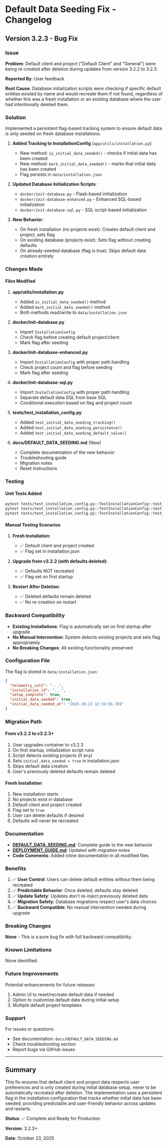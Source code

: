 # Default Data Seeding Fix - Changelog

## Version 3.2.3 - Bug Fix

### Issue

**Problem**: Default client and project ("Default Client" and "General") were being re-created after deletion during updates from version 3.2.2 to 3.2.3.

**Reported By**: User feedback

**Root Cause**: Database initialization scripts were checking if specific default entities existed by name and would recreate them if not found, regardless of whether this was a fresh installation or an existing database where the user had intentionally deleted them.

### Solution

Implemented a persistent flag-based tracking system to ensure default data is only seeded on fresh database installations:

1. **Added Tracking to InstallationConfig** (`app/utils/installation.py`):
   - New method: `is_initial_data_seeded()` - checks if initial data has been created
   - New method: `mark_initial_data_seeded()` - marks that initial data has been created
   - Flag persists in `data/installation.json`

2. **Updated Database Initialization Scripts**:
   - `docker/init-database.py` - Flask-based initialization
   - `docker/init-database-enhanced.py` - Enhanced SQL-based initialization
   - `docker/init-database-sql.py` - SQL script-based initialization

3. **New Behavior**:
   - On fresh installation (no projects exist): Creates default client and project, sets flag
   - On existing database (projects exist): Sets flag without creating defaults
   - On already-seeded database (flag is true): Skips default data creation entirely

### Changes Made

#### Files Modified

1. **app/utils/installation.py**
   - Added `is_initial_data_seeded()` method
   - Added `mark_initial_data_seeded()` method
   - Both methods read/write to `data/installation.json`

2. **docker/init-database.py**
   - Import `InstallationConfig`
   - Check flag before creating default project/client
   - Mark flag after seeding

3. **docker/init-database-enhanced.py**
   - Import `InstallationConfig` with proper path handling
   - Check project count and flag before seeding
   - Mark flag after seeding

4. **docker/init-database-sql.py**
   - Import `InstallationConfig` with proper path handling
   - Separate default data SQL from base SQL
   - Conditional execution based on flag and project count

5. **tests/test_installation_config.py**
   - Added `test_initial_data_seeding_tracking()`
   - Added `test_initial_data_seeding_persistence()`
   - Added `test_initial_data_seeding_default_value()`

6. **docs/DEFAULT_DATA_SEEDING.md** (New)
   - Complete documentation of the new behavior
   - Troubleshooting guide
   - Migration notes
   - Reset instructions

### Testing

#### Unit Tests Added

```bash
pytest tests/test_installation_config.py::TestInstallationConfig::test_initial_data_seeding_tracking -v
pytest tests/test_installation_config.py::TestInstallationConfig::test_initial_data_seeding_persistence -v
pytest tests/test_installation_config.py::TestInstallationConfig::test_initial_data_seeding_default_value -v
```

#### Manual Testing Scenarios

1. **Fresh Installation**:
   - ✅ Default client and project created
   - ✅ Flag set in installation.json

2. **Upgrade from v3.2.2 (with defaults deleted)**:
   - ✅ Defaults NOT recreated
   - ✅ Flag set on first startup

3. **Restart After Deletion**:
   - ✅ Deleted defaults remain deleted
   - ✅ No re-creation on restart

### Backward Compatibility

- **Existing Installations**: Flag is automatically set on first startup after upgrade
- **No Manual Intervention**: System detects existing projects and sets flag appropriately
- **No Breaking Changes**: All existing functionality preserved

### Configuration File

The flag is stored in `data/installation.json`:

```json
{
  "telemetry_salt": "...",
  "installation_id": "...",
  "setup_complete": true,
  "initial_data_seeded": true,
  "initial_data_seeded_at": "2025-10-23 12:34:56.789"
}
```

### Migration Path

#### From v3.2.2 to v3.2.3+

1. User upgrades container to v3.2.3
2. On first startup, initialization script runs
3. Script detects existing projects (if any)
4. Sets `initial_data_seeded = true` in installation.json
5. Skips default data creation
6. User's previously deleted defaults remain deleted

#### Fresh Installation

1. New installation starts
2. No projects exist in database
3. Default client and project created
4. Flag set to `true`
5. User can delete defaults if desired
6. Defaults will never be recreated

### Documentation

- **[DEFAULT_DATA_SEEDING.md](docs/DEFAULT_DATA_SEEDING.md)**: Complete guide to the new behavior
- **[DEPLOYMENT_GUIDE.md](DEPLOYMENT_GUIDE.md)**: Updated with migration notes
- **Code Comments**: Added inline documentation in all modified files

### Benefits

1. ✅ **User Control**: Users can delete default entities without them being recreated
2. ✅ **Predictable Behavior**: Once deleted, defaults stay deleted
3. ✅ **Update Safety**: Updates don't re-inject previously deleted data
4. ✅ **Migration Safety**: Database migrations respect user's data choices
5. ✅ **Backward Compatible**: No manual intervention needed during upgrade

### Breaking Changes

**None** - This is a pure bug fix with full backward compatibility.

### Known Limitations

None identified.

### Future Improvements

Potential enhancements for future releases:

1. Admin UI to reset/recreate default data if needed
2. Option to customize default data during initial setup
3. Multiple default project templates

### Support

For issues or questions:
- See documentation: `docs/DEFAULT_DATA_SEEDING.md`
- Check troubleshooting section
- Report bugs via GitHub issues

---

## Summary

This fix ensures that default client and project data respects user preferences and is only created during initial database setup, never to be automatically recreated after deletion. The implementation uses a persistent flag in the installation configuration that tracks whether initial data has been seeded, providing predictable and user-friendly behavior across updates and restarts.

**Status**: ✅ Complete and Ready for Production

**Version**: 3.2.3+

**Date**: October 23, 2025

